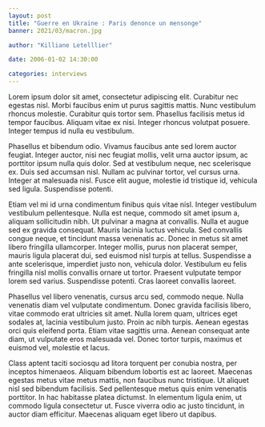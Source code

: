 ```yaml
---
layout: post
title: "Guerre en Ukraine : Paris denonce un mensonge"
banner: 2021/03/macron.jpg

author: "Killiane Letelllier"

date: 2006-01-02 14:30:00

categories: interviews
---
```



Lorem ipsum dolor sit amet, consectetur adipiscing elit. Curabitur nec egestas nisl. Morbi faucibus enim ut purus sagittis mattis. Nunc vestibulum rhoncus molestie. Curabitur quis tortor sem. Phasellus facilisis metus id tempor faucibus. Aliquam vitae ex nisi. Integer rhoncus volutpat posuere. Integer tempus id nulla eu vestibulum.

Phasellus et bibendum odio. Vivamus faucibus ante sed lorem auctor feugiat. Integer auctor, nisi nec feugiat mollis, velit urna auctor ipsum, ac porttitor ipsum nulla quis dolor. Sed at vestibulum neque, nec scelerisque ex. Duis sed accumsan nisl. Nullam ac pulvinar tortor, vel cursus urna. Integer at malesuada nisl. Fusce elit augue, molestie id tristique id, vehicula sed ligula. Suspendisse potenti.

Etiam vel mi id urna condimentum finibus quis vitae nisl. Integer vestibulum vestibulum pellentesque. Nulla est neque, commodo sit amet ipsum a, aliquam sollicitudin nibh. Ut pulvinar a magna at convallis. Nulla et augue sed ex gravida consequat. Mauris lacinia luctus vehicula. Sed convallis congue neque, et tincidunt massa venenatis ac. Donec in metus sit amet libero fringilla ullamcorper. Integer mollis, purus non placerat semper, mauris ligula placerat dui, sed euismod nisl turpis at tellus. Suspendisse a ante scelerisque, imperdiet justo non, vehicula dolor. Vestibulum eu felis fringilla nisl mollis convallis ornare ut tortor. Praesent vulputate tempor lorem sed varius. Suspendisse potenti. Cras laoreet convallis laoreet.

Phasellus vel libero venenatis, cursus arcu sed, commodo neque. Nulla venenatis diam vel vulputate condimentum. Donec gravida facilisis libero, vitae commodo erat ultricies sit amet. Nulla lorem quam, ultrices eget sodales at, lacinia vestibulum justo. Proin ac nibh turpis. Aenean egestas orci quis eleifend porta. Etiam vitae sagittis urna. Aenean consequat ante diam, ut vulputate eros malesuada vel. Donec tortor turpis, maximus et euismod vel, molestie et lacus.

Class aptent taciti sociosqu ad litora torquent per conubia nostra, per inceptos himenaeos. Aliquam bibendum lobortis est ac laoreet. Maecenas egestas metus vitae metus mattis, non faucibus nunc tristique. Ut aliquet nisl sed bibendum facilisis. Sed pellentesque metus quis enim venenatis porttitor. In hac habitasse platea dictumst. In elementum ligula enim, ut commodo ligula consectetur ut. Fusce viverra odio ac justo tincidunt, in auctor diam efficitur. Maecenas aliquam eget libero ut dapibus.